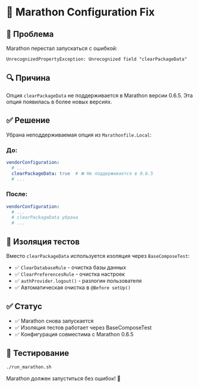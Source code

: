 # 🔧 Marathon Configuration Fix

## 🚨 Проблема
Marathon перестал запускаться с ошибкой:
```
UnrecognizedPropertyException: Unrecognized field "clearPackageData"
```

## 🔍 Причина
Опция `clearPackageData` не поддерживается в Marathon версии 0.6.5. Эта опция появилась в более новых версиях.

## ✅ Решение
Убрана неподдерживаемая опция из `Marathonfile.Local`:

### До:
```yaml
vendorConfiguration:
  # ...
  clearPackageData: true  # ❌ Не поддерживается в 0.6.5
  # ...
```

### После:
```yaml
vendorConfiguration:
  # ...
  # clearPackageData убрана
  # ...
```

## 🎯 Изоляция тестов
Вместо `clearPackageData` используется изоляция через `BaseComposeTest`:
- ✅ `ClearDatabaseRule` - очистка базы данных
- ✅ `ClearPreferencesRule` - очистка настроек
- ✅ `authProvider.logout()` - разлогин пользователя
- ✅ Автоматическая очистка в `@Before setUp()`

## ✅ Статус
- ✅ Marathon снова запускается
- ✅ Изоляция тестов работает через BaseComposeTest
- ✅ Конфигурация совместима с Marathon 0.6.5

## 🚀 Тестирование
```bash
./run_marathon.sh
```

Marathon должен запуститься без ошибок! 🎉
